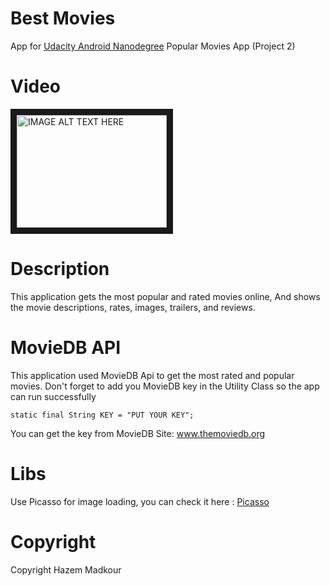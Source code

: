 # Best Movies
App for [Udacity Android Nanodegree](https://www.udacity.com/course/android-developer-nanodegree-by-google--nd801) Popular Movies App (Project 2)

# Video
<a href="http://www.youtube.com/watch?feature=player_embedded&v=UaHqER_54jk
" target="_blank"><img src="http://img.youtube.com/vi/UaHqER_54jk/0.jpg" 
alt="IMAGE ALT TEXT HERE" width="240" height="180" border="10" /></a>

# Description
This application gets the most popular and rated movies online, And shows the movie descriptions, rates, images, trailers, and reviews.

# MovieDB API
This application used MovieDB Api to get the most rated and popular movies.
Don't forget to add you MovieDB key in the Utility Class so the app can run successfully
```
static final String KEY = "PUT YOUR KEY";
```
You can get the key from MovieDB Site: www.themoviedb.org

# Libs
Use Picasso for image loading, you can check it here : [Picasso](https://github.com/square/picasso)

# Copyright
Copyright Hazem Madkour
